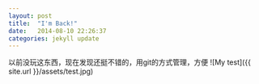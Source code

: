 ```yaml
---
layout: post
title:  "I'm Back!"
date:   2014-08-10 22:26:37
categories: jekyll update
---
```


以前没玩这东西，现在发现还挺不错的，用git的方式管理，方便
![My test]({{ site.url }}/assets/test.jpg)

[jekyll-gh]: https://github.com/jekyll/jekyll
[jekyll]:    http://jekyllrb.com

